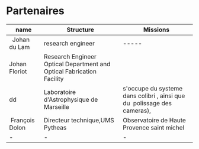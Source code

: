 # Partenaires



| name         | Structure      |Missions      |
| ------|-----|-----|
|   Johan du Lam|research engineer|-----|
| Johan Floriot|Research Engineer Optical Department and Optical Fabrication Facility||
| dd|Laboratoire d'Astrophysique de Marseille|s'occupe du systeme dans colibri , ainsi que du  polissage des cameras),|
|  François Dolon|Directeur technique,UMS Pytheas|Observatoire de Haute Provence saint michel|
| - | - | - |
